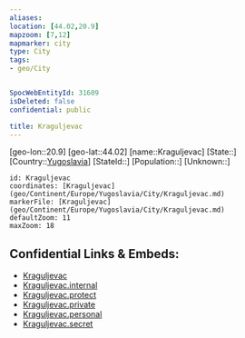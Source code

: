 ```yaml
---
aliases: 
location: [44.02,20.9]
mapzoom: [7,12] 
mapmarker: city 
type: City
tags:
- geo/City


SpocWebEntityId: 31609
isDeleted: false
confidential: public

title: Kraguljevac
---
```

[geo-lon::20.9]
[geo-lat::44.02]
[name::Kraguljevac]
[State::]
[Country::[Yugoslavia](geo/Continent/Europe/Yugoslavia.md)]
[StateId::]
[Population::]
[Unknown::]


```leaflet
id: Kraguljevac
coordinates: [Kraguljevac](geo/Continent/Europe/Yugoslavia/City/Kraguljevac.md)
markerFile: [Kraguljevac](geo/Continent/Europe/Yugoslavia/City/Kraguljevac.md)
defaultZoom: 11 
maxZoom: 18
```


## Confidential Links & Embeds: 
- [Kraguljevac](../../../../../../_public/geo/Continent/Europe/Yugoslavia/City/Kraguljevac.md) 
- [Kraguljevac.internal](../../../../../../_internal/geo/Continent/Europe/Yugoslavia/City/Kraguljevac.internal.md) 
- [Kraguljevac.protect](../../../../../../_protect/geo/Continent/Europe/Yugoslavia/City/Kraguljevac.protect.md) 
- [Kraguljevac.private](../../../../../../_private/geo/Continent/Europe/Yugoslavia/City/Kraguljevac.private.md) 
- [Kraguljevac.personal](../../../../../../_personal/geo/Continent/Europe/Yugoslavia/City/Kraguljevac.personal.md) 
- [Kraguljevac.secret](../../../../../../_secret/geo/Continent/Europe/Yugoslavia/City/Kraguljevac.secret.md) 
